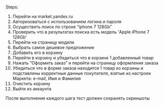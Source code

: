 Steps:

1. Перейти на market.yandex.ru
2. Авторизоваться с использованием логина и пароля
3. Осуществить поиск по строке “iphone 7 128Gb”
4. Проверить что в результатах поиска есть модель 'Apple iPhone 7 128Gb'
5. Перейти на страницу модели
6. Выбрать самое дешевое предложение
7. Добавить его в корзину
8. Перейти в корзину и убедиться что в корзине 1 добавленный товар
9. Нажать “Оформить заказ” и перейти на страницу оформления заказа
10. Убедиться что в форме заказа находится 1 товар из корзины и подставлены корректные данные покупателя, взятые из настроек Маркета: e-mail, Имя и Фамилия
11. Очистить корзину
12. Выйти из аккаунта

После выполнения каждого шага тест должен сохранять скриншоты
